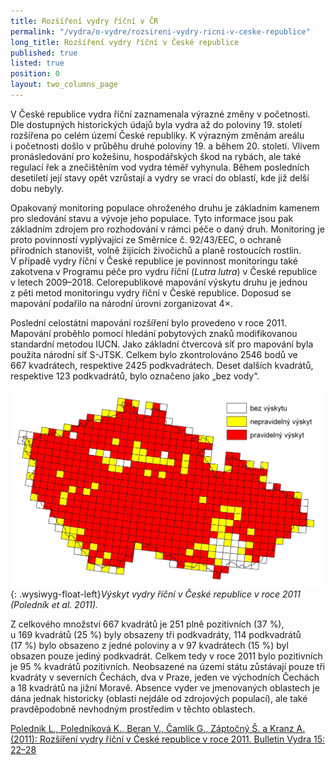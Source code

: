 ```yaml
---
title: Rozšíření vydry říční v ČR
permalink: "/vydra/o-vydre/rozsireni-vydry-ricni-v-ceske-republice"
long_title: Rozšíření vydry říční v České republice
published: true
listed: true
position: 0
layout: two_columns_page
---
```

V České republice vydra říční zaznamenala výrazné změny v početnosti.
Dle dostupných historických údajů byla vydra až do poloviny 19. století
rozšířena po celém území České republiky. K výrazným změnám areálu
i početnosti došlo v průběhu druhé poloviny 19. a během 20. století.
Vlivem pronásledování pro kožešinu, hospodářských škod na rybách, ale
také regulací řek a znečištěním vod vydra téměř vyhynula. Během
posledních desetiletí její stavy opět vzrůstají a vydry se vrací do
oblastí, kde již delší dobu nebyly.

Opakovaný monitoring populace ohroženého druhu je základním kamenem pro
sledování stavu a vývoje jeho populace. Tyto informace jsou pak
základním zdrojem pro rozhodování v rámci péče o daný druh. Monitoring
je proto povinností vyplývající ze Směrnice č. 92/43/EEC, o ochraně
přírodních stanovišt, volně žijících živočichů a planě rostoucích
rostlin. V případě vydry říční v České republice je povinnost
monitoringu také zakotvena v Programu péče pro vydru říční (*Lutra
lutra*) v České republice v letech 2009–2018. Celorepublikové mapování
výskytu druhu je jednou z pěti metod monitoringu vydry říční v České
republice. Doposud se mapování podařilo na národní úrovni zorganizovat
4×.

Poslední celostátní mapování rozšíření bylo provedeno v roce 2011.
Mapování proběhlo pomocí hledání pobytových znaků modifikovanou
standardní metodou IUCN. Jako základní čtvercová síť pro mapování byla
použita národní síť S-JTSK. Celkem bylo zkontrolováno 2546 bodů ve
667 kvadrátech, respektive 2425 podkvadrátech. Deset dalších kvadrátů,
respektive 123 podkvadrátů, bylo označeno jako „bez vody“.

![](/uploads/vydra_2011.jpg){: .wysiwyg-float-left}*Výskyt vydry říční
v České republice v roce 2011 (Poledník et al. 2011).*

Z celkového množství 667 kvadrátů je 251 plně pozitivních (37 %),
u 169 kvadrátů (25 %) byly obsazeny tři podkvadráty, 114 podkvadrátů
(17 %) bylo obsazeno z jedné poloviny a v 97 kvadrátech (15 %) byl
obsazen pouze jediný podkvadrát. Celkem tedy v roce 2011 bylo
pozitivních je 95 % kvadrátů pozitivních. Neobsazené na území státu
zůstávají pouze tři kvadráty v severních Čechách, dva v Praze, jeden ve
východních Čechách a 18 kvadrátů na jižní Moravě. Absence vyder ve
jmenovaných oblastech je dána jednak historicky (oblasti nejdále od
zdrojových populací), ale také pravděpodobně nevhodným prostředím
v těchto oblastech.

[Polednik L., Poledníková K., Beran V., Čamlík G., Záptočný Š. a Kranz
A. (2011): Rozšíření vydry říční v Ćeské republice v roce 2011. Bulletin
Vydra 15: 22–28](/uploads/Polednik_etal_22_28.pdf)

